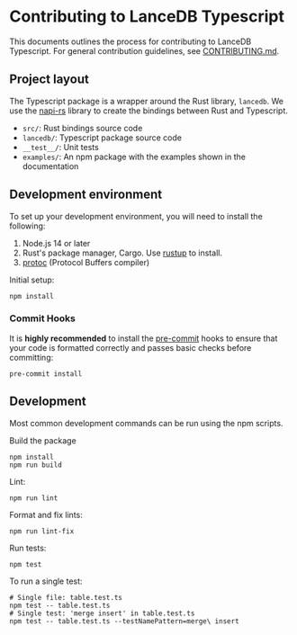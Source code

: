 # Contributing to LanceDB Typescript

This documents outlines the process for contributing to LanceDB Typescript.
For general contribution guidelines, see [CONTRIBUTING.md](../CONTRIBUTING.md).

## Project layout

The Typescript package is a wrapper around the Rust library, `lancedb`. We use
the [napi-rs](https://napi.rs/) library to create the bindings between Rust and
Typescript.

* `src/`: Rust bindings source code
* `lancedb/`: Typescript package source code
* `__test__/`: Unit tests
* `examples/`: An npm package with the examples shown in the documentation

## Development environment

To set up your development environment, you will need to install the following:

1. Node.js 14 or later
2. Rust's package manager, Cargo. Use [rustup](https://rustup.rs/) to install.
3. [protoc](https://grpc.io/docs/protoc-installation/) (Protocol Buffers compiler)

Initial setup:

```shell
npm install
```

### Commit Hooks

It is **highly recommended** to install the [pre-commit](https://pre-commit.com/) hooks to ensure that your
code is formatted correctly and passes basic checks before committing:

```shell
pre-commit install
```

## Development

Most common development commands can be run using the npm scripts.

Build the package

```shell
npm install
npm run build
```

Lint:

```shell
npm run lint
```

Format and fix lints:

```shell
npm run lint-fix
```

Run tests:

```shell
npm test
```

To run a single test:

```shell
# Single file: table.test.ts
npm test -- table.test.ts
# Single test: 'merge insert' in table.test.ts
npm test -- table.test.ts --testNamePattern=merge\ insert
```
